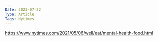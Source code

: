```yaml
---
Date: 2023-07-22
Type: Article
Tags: Nytimes
---
```

https://www.nytimes.com/2021/05/06/well/eat/mental-health-food.html